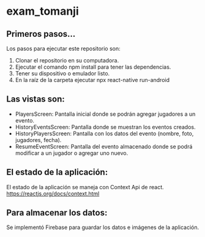 # exam_tomanji
## Primeros pasos...

Los pasos para ejecutar este repositorio son:
1. Clonar el repositorio en su computadora.
2. Ejecutar el comando npm install para tener las dependencias.
3. Tener su dispositivo o emulador listo.
4. En la raíz de la carpeta ejecutar npx react-native run-android


## Las vistas son:
- PlayersScreen: Pantalla inicial donde se podrán agregar jugadores a un evento.
- HistoryEventsScreen: Pantalla donde se muestran los eventos creados.
- HistoryPlayersScreen: Pantalla con los datos del evento (nombre, foto, jugadores, fecha).
- ResumeEventScreen: Pantalla del evento almacenado donde se podrá modificar a un jugador o agregar uno nuevo.


## El estado de la aplicación:
El estado de la aplicación se maneja con Context Api de react. 
<https://reactjs.org/docs/context.html>

## Para almacenar los datos:
Se implementó Firebase para guardar los datos e imágenes de la aplicación.

